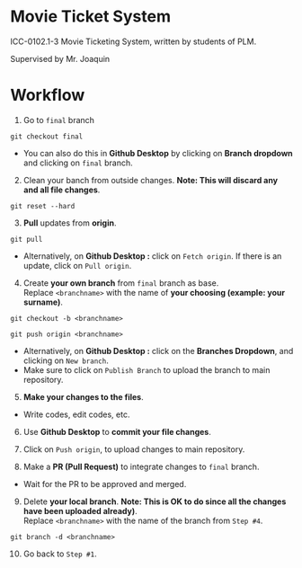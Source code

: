# Movie Ticket System
ICC-0102.1-3 Movie Ticketing System, written by students of PLM.

Supervised by Mr. Joaquin


# Workflow

1. Go to ``final`` branch
```vim
git checkout final
```
  - You can also do this in **Github Desktop** by clicking on **Branch dropdown** and clicking on ``final`` branch.

2. Clean your banch from outside changes. **Note: This will discard any and all file changes**.
```vim
git reset --hard
```

3. **Pull** updates from **origin**.
```vim
git pull
```
  - Alternatively, on **Github Desktop :** click on ``Fetch origin``. If there is an update, click on ``Pull origin``.

4. Create **your own branch** from ``final`` branch as base. <br>
Replace ``<branchname>`` with the name of **your choosing (example: your surname)**.
```vim
git checkout -b <branchname>
```
```vim
git push origin <branchname>
```
  - Alternatively, on **Github Desktop :** click on the **Branches Dropdown**, and clicking on ``New branch``.
  - Make sure to click on ``Publish Branch`` to upload the branch to main repository.

5. **Make your changes to the files**.
  - Write codes, edit codes, etc.
  
6. Use **Github Desktop** to **commit your file changes**.

7. Click on ``Push origin``, to upload changes to main repository.

8. Make a **PR (Pull Request)** to integrate changes to ``final`` branch.
  - Wait for the PR to be approved and merged.
  
9. Delete **your local branch**. **Note: This is OK to do since all the changes have been uploaded already)**. <br>
Replace ``<branchname>`` with the name of the branch from ``Step #4``.
```vim
git branch -d <branchname>
```

10. Go back to ``Step #1``.
